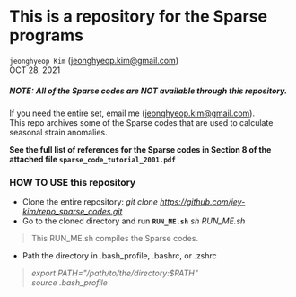 # This is a repository for the Sparse programs
`jeonghyeop Kim` (jeonghyeop.kim@gmail.com) \
OCT 28, 2021

##### NOTE: All of the Sparse codes are NOT available through this repository.
 If you need the entire set, email me (jeonghyeop.kim@gmail.com). \
 This repo archives some of the Sparse codes that are used to calculate seasonal strain anomalies.

**See the full list of references for the Sparse codes in Section 8 of the attached file `sparse_code_tutorial_2001.pdf`**


### HOW TO USE this repository 

- Clone the entire repository: *git clone https://github.com/jey-kim/repo_sparse_codes.git* 
- Go to the cloned directory and run **`RUN_ME.sh`** *sh RUN_ME.sh* 
>    This RUN_ME.sh compiles the Sparse codes.
- Path the directory in .bash_profile, .bashrc, or .zshrc
>    *export PATH="/path/to/the/directory:$PATH"*    
>    *source .bash_profile* 

